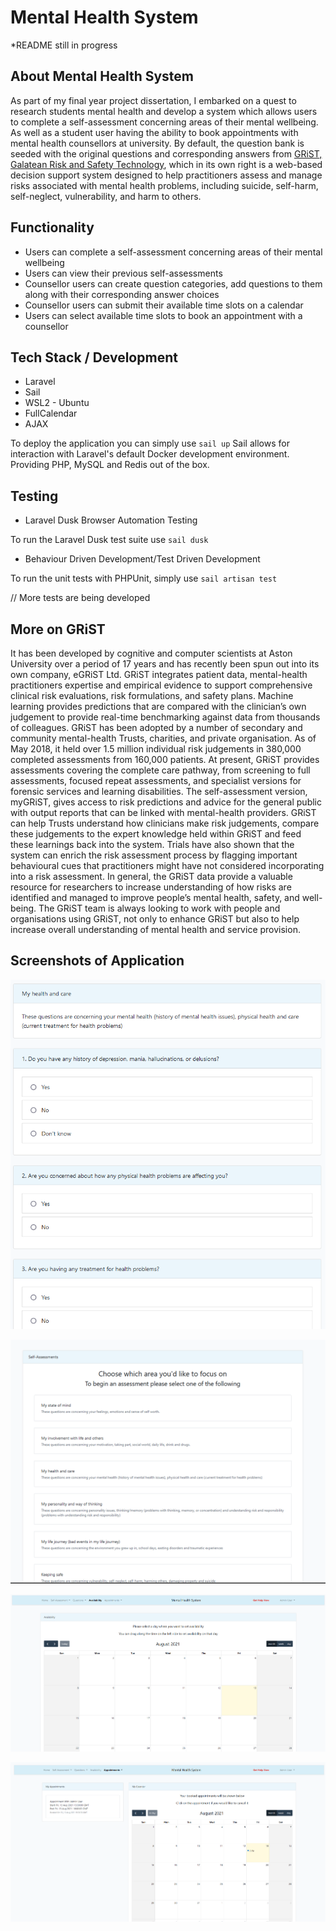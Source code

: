 # Mental Health System

*README still in progress

## About Mental Health System

As part of my final year project dissertation, I embarked on a quest to research students mental health and develop a system which allows users to complete a self-assessment concerning areas of their mental wellbeing. As well as a student user having the ability to book appointments with mental health counsellors at university.
By default, the question bank is seeded with the original questions and corresponding answers from [GRiST, Galatean Risk and Safety Technology](www.egrist.org), which in its own right is a web-based decision support system designed to help practitioners assess and manage risks associated with mental health problems, including suicide, self-harm, self-neglect, vulnerability, and harm to others. 


## Functionality


- Users can complete a self-assessment concerning areas of their mental wellbeing
- Users can view their previous self-assessments
- Counsellor users can create question categories, add questions to them along with their corresponding answer choices
- Counsellor users can submit their available time slots on a calendar
- Users can select available time slots to book an appointment with a counsellor

## Tech Stack / Development
- Laravel
- Sail
- WSL2 - Ubuntu
- FullCalendar
- AJAX


To deploy the application you can simply use `sail up`
Sail allows for interaction with Laravel's default Docker development environment. Providing PHP, MySQL and Redis out of the box.


## Testing
- Laravel Dusk Browser Automation Testing  

To run the Laravel Dusk test suite use `sail dusk`

- Behaviour Driven Development/Test Driven Development


To run the unit tests with PHPUnit, simply use `sail artisan test` 


// More tests are being developed


## More on GRiST

It has been developed by cognitive and computer scientists at Aston University over a period of 17 years and has recently been spun out into its own company, eGRiST Ltd. GRiST integrates patient data, mental-health practitioners expertise and empirical evidence to support comprehensive clinical risk evaluations, risk formulations, and safety plans. Machine learning provides predictions that are compared with the clinician’s own judgement to provide real-time benchmarking against data from thousands of colleagues. GRiST has been adopted by a number of secondary and community mental-health Trusts, charities, and private organisation. As of May 2018, it held over 1.5 million individual risk judgements in 380,000 completed assessments from 160,000 patients. At present, GRiST provides assessments covering the complete care pathway, from screening to full assessments, focused repeat assessments, and specialist versions for forensic services and learning disabilities. The self-assessment version, myGRiST, gives access to risk predictions and advice for the general public with output reports that can be linked with mental-health providers. GRiST can help Trusts understand how clinicians make risk judgements, compare these judgements to the expert knowledge held within GRiST and feed these learnings back into the system. Trials have also shown that the system can enrich the risk assessment process by flagging important behavioural cues that practitioners might have not considered incorporating into a risk assessment. In general, the GRiST data provide a valuable resource for researchers to increase understanding of how risks are identified and managed to improve people’s mental health, safety, and well-being. The GRiST team is always looking to work with people and organisations using GRiST, not only to enhance GRiST but also to help increase overall understanding of mental health and service provision.

## Screenshots of Application
<p align="center"><a target="_blank"><img src="public/images/Screenshot1.png"></a></p>
<p align="center"><a target="_blank"><img src="public/images/Screenshot2.png"></a></p>
<p align="center"><a target="_blank"><img src="public/images/Screenshot3.png"></a></p>
<p align="center"><a target="_blank"><img src="public/images/Screenshot4.png"></a></p>
